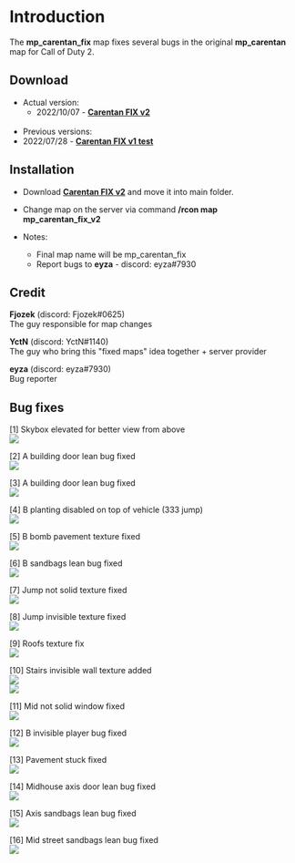 # Introduction

The **mp_carentan_fix** map fixes several bugs in the original **mp_carentan** map for Call of Duty 2.

## Download
- Actual version:
	- 2022/10/07 - <b><a href="https://github.com/eyza-cod2/mp_carentan_fix/raw/main/mp_carentan_fix_v2.iwd">Carentan FIX v2</a></b>
<br><br>
- Previous versions:
 - 2022/07/28 - <b><a href="https://github.com/eyza-cod2/mp_carentan_fix/raw/dd5b8869f602c3e0644d86c8e84b46787b2642e5/mp_carentan_fix_v1_test.iwd">Carentan FIX v1 test</a></b>

## Installation
- Download <b><a href="https://github.com/eyza-cod2/mp_carentan_fix/raw/main/mp_carentan_fix_v2.iwd">Carentan FIX v2</a></b> and move it into main folder.
- Change map on the server via command **/rcon map mp_carentan_fix_v2**


- Notes:
	- Final map name will be mp_carentan_fix
	- Report bugs to **eyza** - discord: eyza#7930


## Credit
**Fjozek** (discord: Fjozek#0625)<br>
The guy responsible for map changes

**YctN** (discord: YctN#1140)<br>
The guy who bring this "fixed maps" idea together + server provider

**eyza** (discord: eyza#7930)<br>
Bug reporter


## Bug fixes
[1] Skybox elevated for better view from above<br>
<a href="/images/carentan_skybox.png"><img src="/images/carentan_skybox.png" /></a><br>

[2] A building door lean bug fixed<br>
<a href="/images/carentan_axis_mg_house_doorways_1.png"><img src="/images/carentan_axis_mg_house_doorways_1.png" /></a><br>

[3] A building door lean bug fixed<br>
<a href="/images/carentan_axis_mg_house_doorways_2.png"><img src="/images/carentan_axis_mg_house_doorways_2.png" /></a><br>

[4] B planting disabled on top of vehicle (333 jump)<br>
<a href="/images/carentan_b_333_jump.png"><img src="/images/carentan_b_333_jump.png" /></a><br>

[5] B bomb pavement texture fixed<br>
<a href="/images/carentan_b_terrain.png"><img src="/images/carentan_b_terrain.png" /></a><br>

[6] B sandbags lean bug fixed<br>
<a href="/images/carentan_b_sandbags.png"><img src="/images/carentan_b_sandbags.png" /></a><br>

[7] Jump not solid texture fixed<br>
<a href="/images/carentan_roof_transparent_wall.png"><img src="/images/carentan_roof_transparent_wall.png" /></a><br>

[8] Jump invisible texture fixed<br>
<a href="/images/carentan_roof_missing_texture.png"><img src="/images/carentan_roof_missing_texture.png" /></a><br>

[9] Roofs texture fix<br>
<a href="/images/carentan_roof_texture_fix.png"><img src="/images/carentan_roof_texture_fix.png" /></a><br>

[10] Stairs invisible wall texture added<br>
<a href="/images/carentan_stairs.png"><img src="/images/carentan_stairs.png" /></a><br>
<a href="/images/carentan_stairs_2.png"><img src="/images/carentan_stairs_2.png" /></a><br>

[11] Mid not solid window fixed <br>
<a href="/images/carentan_middle_notsolid_window.png"><img src="/images/carentan_middle_notsolid_window.png" /></a><br>

[12] B invisible player bug fixed <br>
<a href="/images/carentan_b_hitbox_bug.png"><img src="/images/carentan_b_hitbox_bug.png" /></a><br>

[13] Pavement stuck fixed <br>
<a href="/images/carentan_pavement.png"><img src="/images/carentan_pavement.png" /></a><br>

[14] Midhouse axis door lean bug fixed <br>
<a href="/images/carentan_midhouse_axis_door.png"><img src="/images/carentan_midhouse_axis_door.png" /></a><br>

[15] Axis sandbags lean bug fixed<br>
<a href="/images/carentan_axis_sandbag.png"><img src="/images/carentan_axis_sandbag.png" /></a><br>

[16] Mid street sandbags lean bug fixed<br>
<a href="/images/carentan_street_sandbags.png"><img src="/images/carentan_street_sandbags.png" /></a><br>
